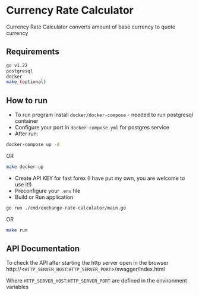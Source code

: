 # Currency Rate Calculator

Currency Rate Calculator converts amount of base currency to quote currency

## Requirements

```bash
go v1.22
postgresql
docker
make (optional)
```

## How to run

- To run program install `docker/docker-compose` - needed to run postgresql container
- Configure your port in `docker-compose.yml` for postgres service
- After run:

```bash
docker-compose up -d
```

OR

```bash
make docker-up
```

- Create API KEY for fast forex (I have put my own, you are welcome to use it!)
- Preconfigure your `.env` file
- Build or Run application

```bash
go run ./cmd/exchange-rate-calculator/main.go
```

OR

```bash
make run
```

## API Documentation

To check the API after starting the http server open in the browser http://<`HTTP_SERVER_HOST`:`HTTP_SERVER_PORT`>/swagger/index.html

Where `HTTP_SERVER_HOST`:`HTTP_SERVER_PORT` are defined in the environment variables
